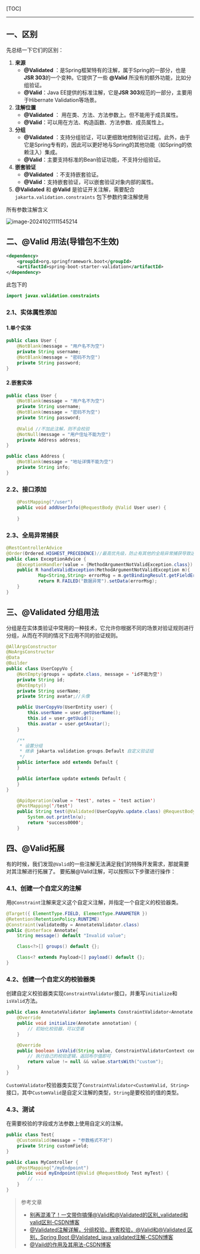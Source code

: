 [TOC]

------

## 一、区别

先总结一下它们的区别：

1. **来源**
    - **@Validated** ：是Spring框架特有的注解，属于Spring的一部分，也是**JSR 303**的一个变种。它提供了一些 **@Valid** 所没有的额外功能，比如分组验证。
    - **@Valid**：Java EE提供的标准注解，它是**JSR 303**规范的一部分，主要用于Hibernate Validation等场景。
2. **注解位置**
    - **@Validated** ： 用在类、方法、方法参数上。但不能用于成员属性。
    - **@Valid**：可以用在方法、构造函数、方法参数、成员属性上。
3. **分组**
    - **@Validated** ：支持分组验证，可以更细致地控制验证过程。此外，由于它是Spring专有的，因此可以更好地与Spring的其他功能（如Spring的依赖注入）集成。
    - **@Valid**：主要支持标准的Bean验证功能，不支持分组验证。
4. **嵌套验证**
    - **@Validated** ：不支持嵌套验证。
    - **@Valid**：支持嵌套验证，可以嵌套验证对象内部的属性。
5. **@Validated**  和 **@Valid** 是验证开关注解，需要配合 `jakarta.validation.constraints` 包下参数约束注解使用

所有参数注解含义

![image-20241021111545214](./../../markdownImages/image-20241021111545214.png)

## 二、@Valid 用法(导错包不生效)

```xml
<dependency>
    <groupId>org.springframework.boot</groupId>
    <artifactId>spring-boot-starter-validation</artifactId>
</dependency>
```

此包下的

```Java
import javax.validation.constraints
```

### 2.1、实体属性添加

#### 1.单个实体

```java
public class User {
    @NotBlank(message = "用户名不为空")
    private String username;
    @NotBlank(message = "密码不为空")
    private String password;
}
```

#### 2.嵌套实体

```java
public class User {
    @NotBlank(message = "用户名不为空")
    private String username;
    @NotBlank(message = "密码不为空")
    private String password;
    
    @Valid //不加此注解，则不会校验
    @NotNull(message = "用户住址不能为空")
    private Address address;
}
```
```java
public class Address {
    @NotBlank(message = "地址详情不能为空")
    private String info;
}
```

### 2.2、接口添加

```java
    @PostMapping("/user")
    public void addUserInfo(@RequestBody @Valid User user) {
       
    }
```

### 2.3、全局异常捕获

```java
@RestControllerAdvice
@Order(Ordered.HIGHEST_PRECEDENCE)//最高优先级，防止有其他的全局异常捕获导致这个无法捕获
public class ExceptionAdvice {
	@ExceptionHandler(value = {MethodArgumentNotValidException.class})
	public R handleValidException(MethodArgumentNotValidException m){
			Map<String,String> errorMsg = m.getBindingResult.getFieldErrors().stream().collect(Collectors.toMap(FieldError::getField,FieldError::getDefaultMessage,(k1,k2) -> k1));
			return R.FAILED("数据异常").setData(errorMsg);
	}
}
```

## 三、@Validated 分组用法

分组是在实体类验证中常用的一种技术，它允许你根据不同的场景对验证规则进行分组，从而在不同的情况下应用不同的验证规则。

```java
@AllArgsConstructor
@NoArgsConstructor
@Data
@Builder
public class UserCopyVo {
    @NotEmpty(groups = update.class, message = 'id不能为空')
    private String id;
    @NotEmpty()
    private String userName;
    private String avatar;//头像

    public UserCopyVo(UserEntity user) {
        this.userName = user.getUserName();
        this.id = user.getUuid();
        this.avatar = user.getAvatar();
    }

    /**
     * 设置分组
     * 继承 jakarta.validation.groups.Default 自定义验证组
     */
    public interface add extends Default {
    }

    public interface update extends Default {
    }
}
```
```java
    @ApiOperation(value = 'test', notes = 'test action')
    @PostMapping('/test')
    public String test(@Validated(UserCopyVo.update.class) @RequestBody UserCopyVo u) {
        System.out.println(u);
        return 'success0000';
    }
```

## 四、@Valid拓展

有的时候，我们发现`@Valid`的一些注解无法满足我们的特殊开发需求，那就需要对其注解进行拓展了。
要拓展@Valid注解，可以按照以下步骤进行操作：

### 4.1、创建一个自定义的注解

用`@Constraint`注解来定义这个自定义注解，并指定一个自定义的校验器类。

```java
@Target({ ElementType.FIELD, ElementType.PARAMETER })
@Retention(RetentionPolicy.RUNTIME)
@Constraint(validatedBy = AnnotateValidator.class)
public @interface Annotate{
    String message() default "Invalid value";

    Class<?>[] groups() default {};

    Class<? extends Payload>[] payload() default {};
}
```

### 4.2、创建一个自定义的校验器类

创建自定义校验器类实现`ConstraintValidator`接口，并重写`initialize`和`isValid`方法。

```java
public class AnnotateValidator implements ConstraintValidator<Annotate, String> {
    @Override
    public void initialize(Annotate annotation) {
        // 初始化校验器，可以空着
    }

    @Override
    public boolean isValid(String value, ConstraintValidatorContext context) {
        // 执行自己的校验逻辑，返回布尔值即可
        return value != null && value.startsWith("custom");
    }
}
```

`CustomValidator`校验器类实现了`ConstraintValidator<CustomValid, String>`接口，其中`CustomValid`是自定义注解的类型，`String`是要校验的值的类型。

### 4.3、测试

在需要校验的字段或方法参数上使用自定义的注解。

```java
public class Test{
    @CustomValid(message = "参数格式不对")
    private String customField;
}
```
```java
public class MyController {
    @PostMapping("/myEndpoint")
    public void myEndpoint(@Valid @RequestBody Test myTest) {
        // ...
    }
}
```



> 参考文章
> - [别再混淆了！一文带你搞懂@Valid和@Validated的区别_validated和valid区别-CSDN博客](https://blog.csdn.net/qq_39654841/article/details/136397004)
> - [@Validated注解详解，分组校验，嵌套校验，@Valid和@Validated 区别，Spring Boot @Validated_java validated注解-CSDN博客](https://blog.csdn.net/Chioce/article/details/130010515)
> - [@Vaild的作用及其用法-CSDN博客](https://blog.csdn.net/mocoll/article/details/133014827)

